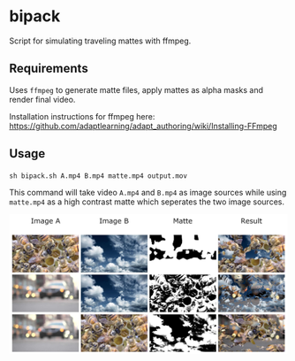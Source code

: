 # bipack

Script for simulating traveling mattes with ffmpeg. 

## Requirements

Uses `ffmpeg` to generate matte files, apply mattes as alpha masks and render final video.

Installation instructions for ffmpeg here: https://github.com/adaptlearning/adapt_authoring/wiki/Installing-FFmpeg

## Usage

`sh bipack.sh A.mp4 B.mp4 matte.mp4 output.mov`

This command will take video `A.mp4` and `B.mp4` as image sources while using `matte.mp4` as a high contrast matte which seperates the two image sources.

![bipack examples](img/example.jpg?raw=true "Examples")